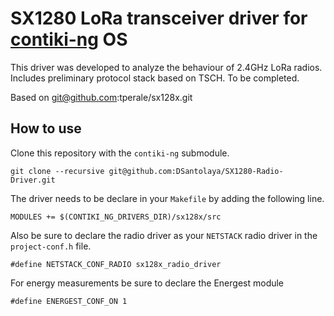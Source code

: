 # SX1280 LoRa transceiver driver for [contiki-ng](https://github.com/contiki-ng/contiki-ng) OS

This driver was developed to analyze the behaviour of 2.4GHz LoRa radios. 
Includes preliminary protocol stack based on TSCH. To be completed.

Based on git@github.com:tperale/sx128x.git

## How to use

Clone this repository with the `contiki-ng` submodule.

```
git clone --recursive git@github.com:DSantolaya/SX1280-Radio-Driver.git
```

The driver needs to be declare in your `Makefile` by adding
the following line.

```
MODULES += $(CONTIKI_NG_DRIVERS_DIR)/sx128x/src
```

Also be sure to declare the radio driver as your `NETSTACK` radio driver
in the `project-conf.h` file.

```
#define NETSTACK_CONF_RADIO sx128x_radio_driver
```
For energy measurements be sure to declare the Energest module

```
#define ENERGEST_CONF_ON 1
```
